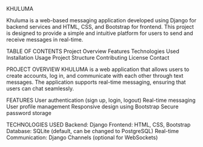 ﻿KHULUMA 

Khuluma is a web-based messaging application developed using Django for backend services and HTML, CSS, and Bootstrap for frontend. This project is designed to provide a simple and intuitive platform for users to send and receive messages in real-time.

TABLE OF CONTENTS
Project Overview
Features
Technologies Used
Installation
Usage
Project Structure
Contributing
License
Contact

PROJECT OVERVIEW
KHULUMA is a web application that allows users to create accounts, log in, and communicate with each other through text messages. The application supports real-time messaging, ensuring that users can chat seamlessly.

FEATURES
User authentication (sign up, login, logout)
Real-time messaging
User profile management
Responsive design using Bootstrap
Secure password storage

TECHNOLOGIES USED
Backend: Django
Frontend: HTML, CSS, Bootstrap
Database: SQLite (default, can be changed to PostgreSQL)
Real-time Communication: Django Channels (optional for WebSockets)
 
